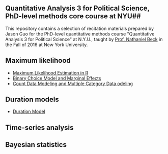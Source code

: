 ## Quantitative Analysis 3 for Political Science, PhD-level methods core course at NYU##

This repository contains a selection of recitation materials prepared by Jason Guo for the PhD-level quantitative methods course "Quantitative Analysis 3 for Political Science" at N.Y.U., taught by [Prof. Nathaniel Beck](http://politics.as.nyu.edu/object/nathanielbeck) in the Fall of 2016 at New York University.

## Maximum likelihood ##

- [Maximum Likelihood Estimation in R](w1/week1.R)
- [Binary Choice Model and Marginal Effects](w2/week2.R)
- [Count Data Modeling and Multiple Category Data odeling](w3/week3.R)

## Duration models ##
- [Duration Model](w4/week4.R)

## Time-series analysis ##

## Bayesian statistics ##

